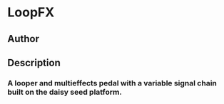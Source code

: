 # LoopFX

## Author

<!-- David Jones -->

## Description

<!-- A looper and multieffects pedal with a variable signal chain built on the daisy seed platform. -->
### A looper and multieffects pedal with a variable signal chain built on the daisy seed platform.

